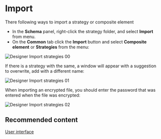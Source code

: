 # Import

There following ways to import a strategy or composite element

- In the **Schema** panel, right\-click the strategy folder, and select **Import** from menu.
- On the **Common** tab click the **Import** button and select **Composite element** or **Strategies** from the menu:

![Designer Import strategies 00](~/images/Designer_Import_strategies_00.png)

If there is a strategy with the same, a window will appear with a suggestion to overwrite, add with a different name:

![Designer Import strategies 01](~/images/Designer_Import_strategies_01.png)

When importing an encrypted file, you should enter the password that was entered when the file was encrypted:

![Designer Import strategies 02](~/images/Designer_Import_strategies_02.png)

## Recommended content

[User interface](Designer_Backtesting_Interface.md)
